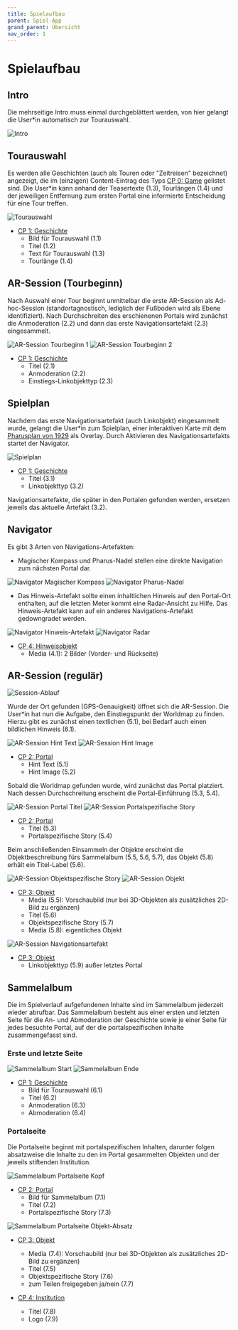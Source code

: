```yaml
---
title: Spielaufbau
parent: Spiel-App
grand_parent: Übersicht
nav_order: 1
---
```


# Spielaufbau

## Intro

Die mehrseitige Intro muss einmal durchgeblättert werden, von hier gelangt die User*in automatisch zur Tourauswahl.

![Intro](/img/1_intro.png)

## Tourauswahl

Es werden alle Geschichten (auch als Touren oder "Zeitreisen" bezeichnet) angezeigt, die im (einzigen) Content-Eintrag des Typs [CP 0: Game](2.2-cms-struktur.html#cp0-game) gelistet sind. Die User*in kann anhand der Teasertexte (1.3), Tourlängen (1.4) und der jeweiligen Entfernung zum ersten Portal eine informierte Entscheidung für eine Tour treffen.

![Tourauswahl](/img/2_tourauswahl.png)

- [CP 1: Geschichte](2.2-cms-struktur.html#cp-1-geschichte)
    - Bild für Tourauswahl (1.1)
    - Titel (1.2)
    - Text für Tourauswahl (1.3)
    - Tourlänge (1.4)

## AR-Session (Tourbeginn)

Nach Auswahl einer Tour beginnt unmittelbar die erste AR-Session als Ad-hoc-Session (standortagnostisch, lediglich der Fußboden wird als Ebene identifiziert). Nach Durchschreiten des erschienenen Portals wird zunächst die Anmoderation (2.2) und dann das erste Navigationsartefakt (2.3) eingesammelt.

![AR-Session Tourbeginn 1](/img/3_ar-session-tourbeginn-1.png) ![AR-Session Tourbeginn 2](/img/3_ar-session-tourbeginn-2.png)

- [CP 1: Geschichte](2.2-cms-struktur.html#cp-1-geschichte)
    - Titel (2.1)
    - Anmoderation (2.2)
    - Einstiegs-Linkobjekttyp (2.3)

## Spielplan

Nachdem das erste Navigationsartefakt (auch Linkobjekt) eingesammelt wurde, gelangt die User*in zum Spielplan, einer interaktiven Karte mit dem [Pharusplan von 1929](https://de.wikipedia.org/wiki/Datei:Pharus_Map_Berlin_1929.jpg) als Overlay. Durch Aktivieren des Navigationsartefakts startet der Navigator.

![Spielplan](/img/4_spielplan.png)

- [CP 1: Geschichte](2.2-cms-struktur.html#cp-1-geschichte)
    - Titel (3.1)
    - Linkobjekttyp (3.2)

Navigationsartefakte, die später in den Portalen gefunden werden, ersetzen jeweils das aktuelle Artefakt (3.2).

## Navigator

Es gibt 3 Arten von Navigations-Artefakten:

- Magischer Kompass und Pharus-Nadel stellen eine direkte Navigation zum nächsten Portal dar.

![Navigator Magischer Kompass](/img/5_navigator-2.png) ![Navigator Pharus-Nadel](/img/5_navigator-3.png)

- Das Hinweis-Artefakt sollte einen inhaltlichen Hinweis auf den Portal-Ort enthalten, auf die letzten Meter kommt eine Radar-Ansicht zu Hilfe. Das Hinweis-Artefakt kann auf ein anderes Navigations-Artefakt gedowngradet werden.

![Navigator Hinweis-Artefakt](/img/5_navigator-1.png) ![Navigator Radar](/img/5_navigator-1b.png)

- [CP 4: Hinweisobjekt](2.2-cms-struktur.html#cp-4-hinweisobjekt)
    - Media (4.1): 2 Bilder (Vorder- und Rückseite)

## AR-Session (regulär)

![Session-Ablauf](/img/content-structure-5.png)

Wurde der Ort gefunden (GPS-Genauigkeit) öffnet sich die AR-Session. Die User*in hat nun die Aufgabe, den Einstiegspunkt der Worldmap zu finden. Hierzu gibt es zunächst einen textlichen (5.1), bei Bedarf auch einen bildlichen Hinweis (6.1).

![AR-Session Hint Text](/img/6_ar-session-1a.png) ![AR-Session Hint Image](/img/6_ar-session-1b.png)

- [CP 2: Portal](2.2-cms-struktur.html#cp-2-portal)
    - Hint Text (5.1)
    - Hint Image (5.2)

Sobald die Worldmap gefunden wurde, wird zunächst das Portal platziert. Nach dessen Durchschreitung erscheint die Portal-Einführung (5.3, 5.4).

![AR-Session Portal Titel](/img/6_ar-session-2a.png) ![AR-Session Portalspezifische Story](/img/6_ar-session-2b.png)

- [CP 2: Portal](2.2-cms-struktur.html#cp-2-portal)
    - Titel (5.3)
    - Portalspezifische Story (5.4)

Beim anschließenden Einsammeln der Objekte erscheint die Objektbeschreibung fürs Sammelalbum (5.5, 5.6, 5.7), das Objekt (5.8) erhält ein Titel-Label (5.6).

![AR-Session Objektspezifische Story](/img/6_ar-session-3a.png) ![AR-Session Objekt](/img/6_ar-session-3b.png)

- [CP 3: Objekt](2.2-cms-struktur.html#cp-3-objekt)
    - Media (5.5): Vorschaubild (nur bei 3D-Objekten als zusätzliches 2D-Bild zu ergänzen)
    - Titel (5.6)
    - Objektspezifische Story (5.7)
    - Media (5.8): eigentliches Objekt

![AR-Session Navigationsartefakt](/img/6_ar-session-4a.png)

- [CP 3: Objekt](2.2-cms-struktur.html#cp-3-objekt)
    - Linkobjekttyp (5.9) außer letztes Portal

## Sammelalbum

Die im Spielverlauf aufgefundenen Inhalte sind im Sammelalbum jederzeit wieder abrufbar. Das Sammelalbum besteht aus einer ersten und letzten Seite für die An- und Abmoderation der Geschichte sowie je einer Seite für jedes besuchte Portal, auf der die portalspezifischen Inhalte zusammengefasst sind.

### Erste und letzte Seite

![Sammelalbum Start](/img/7_sammelalbum-1.png) ![Sammelalbum Ende](/img/7_sammelalbum-2.png)

- [CP 1: Geschichte](2.2-cms-struktur.html#cp-1-geschichte)
    - Bild für Tourauswahl (6.1)
    - Titel (6.2)
    - Anmoderation (6.3)
    - Abmoderation (6.4)

### Portalseite

Die Portalseite beginnt mit portalspezifischen Inhalten, darunter folgen absatzweise die Inhalte zu den im Portal gesammelten Objekten und der jeweils stiftenden Institution.

![Sammelalbum Portalseite Kopf](/img/8_sammelalbum-portal-1.png)

- [CP 2: Portal](2.2-cms-struktur.html#cp-2-portal)
    - Bild für Sammelalbum (7.1)
    - Titel (7.2)
    - Portalspezifische Story (7.3)

![Sammelalbum Portalseite Objekt-Absatz](/img/8_sammelalbum-portal-2.png)

- [CP 3: Objekt](2.2-cms-struktur.html#cp-3-objekt)
    - Media (7.4): Vorschaubild (nur bei 3D-Objekten als zusätzliches 2D-Bild zu ergänzen)
    - Titel (7.5)
    - Objektspezifische Story (7.6)
    - zum Teilen freigegeben ja/nein (7.7)

- [CP 4: Institution](2.2-cms-struktur.html#cp-5-institution)
    - Titel (7.8)
    - Logo (7.9)
